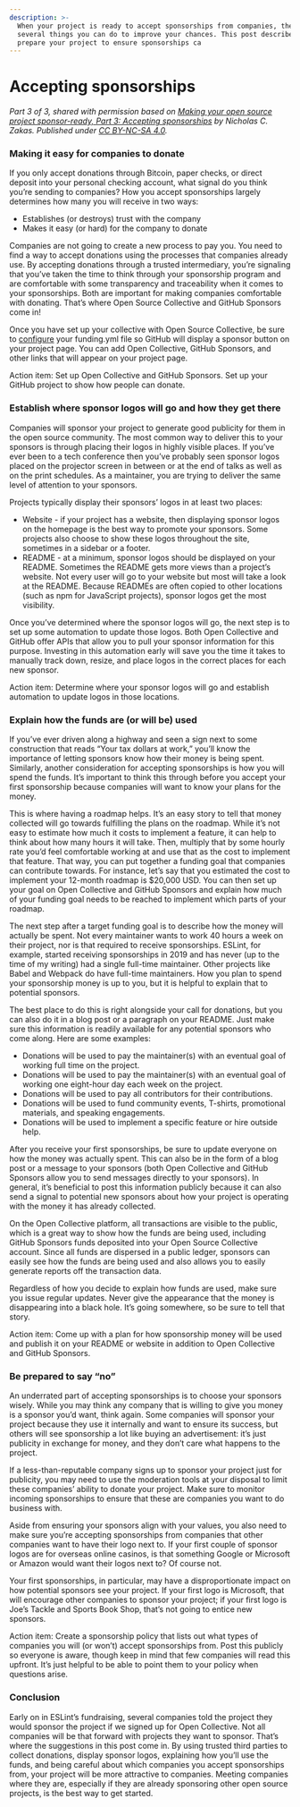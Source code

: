 ```yaml
---
description: >-
  When your project is ready to accept sponsorships from companies, there are
  several things you can do to improve your chances. This post describes how to
  prepare your project to ensure sponsorships ca
---
```


# Accepting sponsorships

_Part 3 of 3, shared with permission based on_ [_Making your open source project sponsor-ready, Part 3: Accepting sponsorships_](https://humanwhocodes.com/blog/2021/12/making-open-source-project-sponsor-ready-accepting-sponsorships/) _by Nicholas C. Zakas. Published under_ [_CC BY-NC-SA 4.0_](https://creativecommons.org/licenses/by-nc-sa/4.0/)_._

### Making it easy for companies to donate <a href="#docs-internal-guid-0f3a5b91-7fff-f0f2-c1d1-6df2396f8db9" id="docs-internal-guid-0f3a5b91-7fff-f0f2-c1d1-6df2396f8db9"></a>

If you only accept donations through Bitcoin, paper checks, or direct deposit into your personal checking account, what signal do you think you’re sending to companies? How you accept sponsorships largely determines how many you will receive in two ways:

* Establishes (or destroys) trust with the company
* Makes it easy (or hard) for the company to donate

Companies are not going to create a new process to pay you. You need to find a way to accept donations using the processes that companies already use. By accepting donations through a trusted intermediary, you’re signaling that you’ve taken the time to think through your sponsorship program and are comfortable with some transparency and traceability when it comes to your sponsorships. Both are important for making companies comfortable with donating. That’s where Open Source Collective and GitHub Sponsors come in!

Once you have set up your collective with Open Source Collective, be sure to [configure](https://docs.github.com/en/repositories/managing-your-repositorys-settings-and-features/customizing-your-repository/displaying-a-sponsor-button-in-your-repository) your funding.yml file so GitHub will display a sponsor button on your project page. You can add Open Collective, GitHub Sponsors, and other links that will appear on your project page.

Action item: Set up Open Collective and GitHub Sponsors. Set up your GitHub project to show how people can donate.

### Establish where sponsor logos will go and how they get there

Companies will sponsor your project to generate good publicity for them in the open source community. The most common way to deliver this to your sponsors is through placing their logos in highly visible places. If you’ve ever been to a tech conference then you’ve probably seen sponsor logos placed on the projector screen in between or at the end of talks as well as on the print schedules. As a maintainer, you are trying to deliver the same level of attention to your sponsors.

Projects typically display their sponsors’ logos in at least two places:

* Website - if your project has a website, then displaying sponsor logos on the homepage is the best way to promote your sponsors. Some projects also choose to show these logos throughout the site, sometimes in a sidebar or a footer.
* README - at a minimum, sponsor logos should be displayed on your README. Sometimes the README gets more views than a project’s website. Not every user will go to your website but most will take a look at the README. Because READMEs are often copied to other locations (such as npm for JavaScript projects), sponsor logos get the most visibility.

Once you’ve determined where the sponsor logos will go, the next step is to set up some automation to update those logos. Both Open Collective and GitHub offer APIs that allow you to pull your sponsor information for this purpose. Investing in this automation early will save you the time it takes to manually track down, resize, and place logos in the correct places for each new sponsor.

Action item: Determine where your sponsor logos will go and establish automation to update logos in those locations.

### Explain how the funds are (or will be) used

If you’ve ever driven along a highway and seen a sign next to some construction that reads “Your tax dollars at work,” you’ll know the importance of letting sponsors know how their money is being spent. Similarly, another consideration for accepting sponsorships is how you will spend the funds. It’s important to think this through before you accept your first sponsorship because companies will want to know your plans for the money.

This is where having a roadmap helps. It’s an easy story to tell that money collected will go towards fulfilling the plans on the roadmap. While it’s not easy to estimate how much it costs to implement a feature, it can help to think about how many hours it will take. Then, multiply that by some hourly rate you’d feel comfortable working at and use that as the cost to implement that feature. That way, you can put together a funding goal that companies can contribute towards. For instance, let’s say that you estimated the cost to implement your 12-month roadmap is $20,000 USD. You can then set up your goal on Open Collective and GitHub Sponsors and explain how much of your funding goal needs to be reached to implement which parts of your roadmap.

The next step after a target funding goal is to describe how the money will actually be spent. Not every maintainer wants to work 40 hours a week on their project, nor is that required to receive sponsorships. ESLint, for example, started receiving sponsorships in 2019 and has never (up to the time of my writing) had a single full-time maintainer. Other projects like Babel and Webpack do have full-time maintainers. How you plan to spend your sponsorship money is up to you, but it is helpful to explain that to potential sponsors.

The best place to do this is right alongside your call for donations, but you can also do it in a blog post or a paragraph on your README. Just make sure this information is readily available for any potential sponsors who come along. Here are some examples:

* Donations will be used to pay the maintainer(s) with an eventual goal of working full time on the project.
* Donations will be used to pay the maintainer(s) with an eventual goal of working one eight-hour day each week on the project.
* Donations will be used to pay all contributors for their contributions.
* Donations will be used to fund community events, T-shirts, promotional materials, and speaking engagements.
* Donations will be used to implement a specific feature or hire outside help.

After you receive your first sponsorships, be sure to update everyone on how the money was actually spent. This can also be in the form of a blog post or a message to your sponsors (both Open Collective and GitHub Sponsors allow you to send messages directly to your sponsors). In general, it’s beneficial to post this information publicly because it can also send a signal to potential new sponsors about how your project is operating with the money it has already collected.

On the Open Collective platform, all transactions are visible to the public, which is a great way to show how the funds are being used, including GitHub Sponsors funds deposited into your Open Source Collective account. Since all funds are dispersed in a public ledger, sponsors can easily see how the funds are being used and also allows you to easily generate reports off the transaction data.

Regardless of how you decide to explain how funds are used, make sure you issue regular updates. Never give the appearance that the money is disappearing into a black hole. It’s going somewhere, so be sure to tell that story.

Action item: Come up with a plan for how sponsorship money will be used and publish it on your README or website in addition to Open Collective and GitHub Sponsors.

### Be prepared to say “no”

An underrated part of accepting sponsorships is to choose your sponsors wisely. While you may think any company that is willing to give you money is a sponsor you’d want, think again. Some companies will sponsor your project because they use it internally and want to ensure its success, but others will see sponsorship a lot like buying an advertisement: it’s just publicity in exchange for money, and they don’t care what happens to the project.

If a less-than-reputable company signs up to sponsor your project just for publicity, you may need to use the moderation tools at your disposal to limit these companies’ ability to donate your project. Make sure to monitor incoming sponsorships to ensure that these are companies you want to do business with.

Aside from ensuring your sponsors align with your values, you also need to make sure you’re accepting sponsorships from companies that other companies want to have their logo next to. If your first couple of sponsor logos are for overseas online casinos, is that something Google or Microsoft or Amazon would want their logos next to? Of course not.

Your first sponsorships, in particular, may have a disproportionate impact on how potential sponsors see your project. If your first logo is Microsoft, that will encourage other companies to sponsor your project; if your first logo is Joe’s Tackle and Sports Book Shop, that’s not going to entice new sponsors.

Action item: Create a sponsorship policy that lists out what types of companies you will (or won’t) accept sponsorships from. Post this publicly so everyone is aware, though keep in mind that few companies will read this upfront. It’s just helpful to be able to point them to your policy when questions arise.

### Conclusion

Early on in ESLint’s fundraising, several companies told the project they would sponsor the project if we signed up for Open Collective. Not all companies will be that forward with projects they want to sponsor. That’s where the suggestions in this post come in. By using trusted third parties to collect donations, display sponsor logos, explaining how you’ll use the funds, and being careful about which companies you accept sponsorships from, your project will be more attractive to companies. Meeting companies where they are, especially if they are already sponsoring other open source projects, is the best way to get started.
